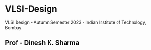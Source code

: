 # VLSI-Design
VLSI Design - Autumn Semester 2023 - Indian Institute of Technology, Bombay
## Prof - Dinesh K. Sharma
